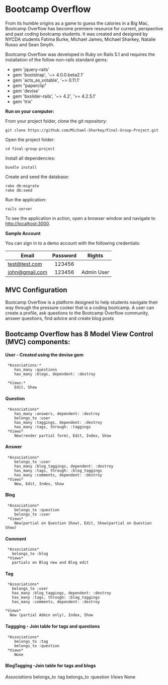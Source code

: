 # Bootcamp Overflow
From its humble origins as a game to guess the calories in a Big Mac, Bootcamp Overflow has become premiere resource for current, perspective and past coding bootcamp students. It was created and designed by NYCDA students Fatima Burke, Michael James, Michael Sharkey, Natalie Russo and Sean Smyth.

Bootcamp Overflow was developed in Ruby on Rails 5.1 and requires the installation of the follow non-rails standard gems:

* gem 'jquery-rails'
* gem 'bootstrap', '~> 4.0.0.beta2.1'
* gem 'acts_as_votable', '~> 0.11.1'
* gem "paperclip"
* gem 'devise'
* gem 'bxslider-rails', '~> 4.2', '>= 4.2.5.1'
* gem 'trix'

**Run on your computer:**


From your project folder, clone the git repository:

	git clone https://github.com/Michael-Sharkey/Final-Group-Project.git

Open the project folder:

	cd final-group-project
Install all dependencies:

	bundle install

Create and seed the database:

	rake db:migrate
	rake db:seed

Run the application:

	rails server

To see the application in action, open a browser window and navigate to [http://localhost:3000](http://localhost:3000).

**Sample Account**

You can sign in to a demo account with the following credentials:

| Email        | Password    | Rights |      
| ------------- |:---------:|-----------|
| test@test.com | 123456  |			
| john@gmail.com | 123456  |  Admin User |

## MVC Configuration
Bootcamp Overflow is a platform designed to help students navigate their way through the pressure cooker that is a coding bootcamp. A user can create a profile, ask questions to the Bootcamp Overflow community, answer questions, find advice and create blog posts

## Bootcamp Overflow has 8 Model View Control (MVC) components:

#### User - Created using the devise gem  
	 *Associations:*
	    has_many :questions
	    has_many :blogs, dependent: :destroy

	 *Views:*
	    Edit, Show
#### Question
	 *Associations*
	    has_many :answers, dependent: :destroy
	    belongs_to :user
	    has_many :taggings, dependent: :destroy
	    has_many :tags, through: :taggings
	 *Views*
	    New(render partial form), Edit, Index, Show
#### Answer
     *Associations*
        belongs_to :user
        has_many :blog_taggings, dependent: :destroy
        has_many :tags, through: :blog_taggings
        has_many :comments, dependent: :destroy
     *Views*
        New, Edit, Index, Show
#### Blog
	 *Associations*
	    belongs_to :question
	    belongs_to :user
	 *Views*
	    New(partial on Question Show), Edit, Show(partial on Question Show)
#### Comment
	 *Associations*
	   belongs_to :blog
	 *Views*
	   partials on Blog new and Blog edit  
#### Tag
	 *Associations*
	   belongs_to :user
	   has_many :blog_taggings, dependent: :destroy
	   has_many :tags, through: :blog_taggings
	   has_many :comments, dependent: :destroy

    *Views*
      New (partial Admin only), Index, Show

#### Taggging - Join table  for tags and questions
	 *Associations*
	    belongs_to :tag
		belongs_to :question
     *Views*
        None
#### BlogTagging -Join table  for tags and blogs
*Associations*
		belongs_to :tag
		belongs_to :question
 *Views*
    None

